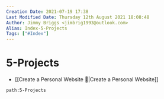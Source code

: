 ```yaml
---
Creation Date: 2021-07-19 17:38
Last Modified Date: Thursday 12th August 2021 18:08:48
Author: Jimmy Briggs <jimbrig1993@outlook.com>
Alias: Index-5-Projects
Tags: ["#Index"]
---
```


# 5-Projects

- [[Create a Personal Website 📝|Create a Personal Website]]

```query
path:5-Projects
```